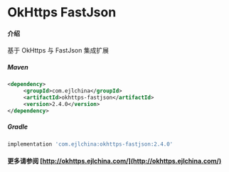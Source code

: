 # OkHttps FastJson

#### 介绍

基于 OkHttps 与 FastJson 集成扩展


##### Maven

```xml
<dependency>
     <groupId>com.ejlchina</groupId>
     <artifactId>okhttps-fastjson</artifactId>
     <version>2.4.0</version>
</dependency>
```

##### Gradle

```groovy
implementation 'com.ejlchina:okhttps-fastjson:2.4.0'
```

#### 更多请参阅 [http://okhttps.ejlchina.com/](http://okhttps.ejlchina.com/)
